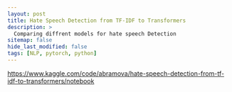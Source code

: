 ```yaml
---
layout: post
title: Hate Speech Detection from TF-IDF to Transformers
description: >
  Comparing diffrent models for hate speech Detection
sitemap: false
hide_last_modified: false
tags: [NLP, pytorch, python]
---
```



https://www.kaggle.com/code/abramova/hate-speech-detection-from-tf-idf-to-transformers/notebook